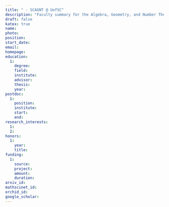 ```yaml
---
title: " - SCAGNT @ UofSC"
description: "Faculty summary for the Algebra, Geometry, and Number Theory research group at the University of South Carolina"
draft: false
katex: true
name: 
photo:
position: 
start_date: 
email:
homepage: 
education: 
  1:
    degree: 
    field: 
    institute: 
    advisor:
    thesis: 
    year: 
postdoc:
  1:
    position:
    institute: 
    start:
    end: 
research_interests: 
  1: 
  2: 
honors: 
  1:
    year:
    title: 
funding:
  1:
    source:
    project: 
    amount:
    duration:
arxiv_id: 
mathscinet_id: 
orchid_id: 
google_scholar: 
---
```

